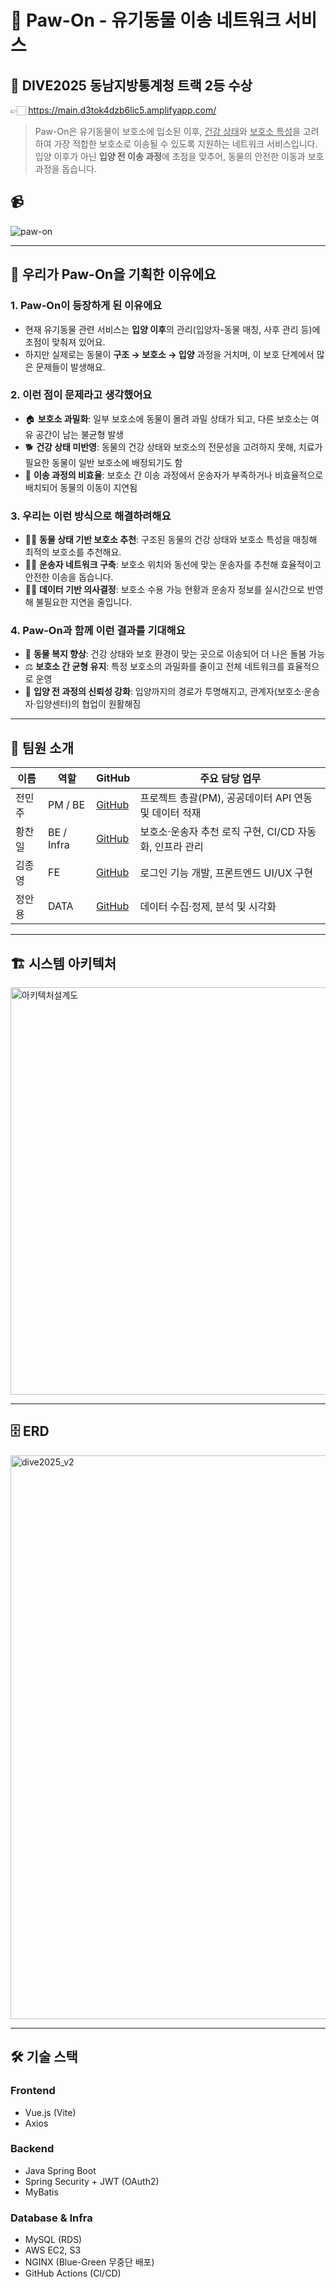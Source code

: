 # 🐾 Paw-On - 유기동물 이송 네트워크 서비스
## 🥈 DIVE2025 동남지방통계청 트랙 2등 수상 
👉🏻 https://main.d3tok4dzb6lic5.amplifyapp.com/
 
> Paw-On은 유기동물이 보호소에 입소된 이후, <u>건강 상태</u>와 <u>보호소 특성</u>을 고려하여 가장 적합한 보호소로 이송될 수 있도록 지원하는 네트워크 서비스입니다.  
> 입양 이후가 아닌 **입양 전 이송 과정**에 초점을 맞추어, 동물의 안전한 이동과 보호 과정을 돕습니다.

## 📹 

![paw-on](https://paw-on.s3.ap-northeast-2.amazonaws.com/images/gif/paw-on.gif)

---

## 🚀 우리가 Paw-On을 기획한 이유에요

### 1. Paw-On이 등장하게 된 이유에요
- 현재 유기동물 관련 서비스는 **입양 이후**의 관리(입양자-동물 매칭, 사후 관리 등)에 초점이 맞춰져 있어요.  
- 하지만 실제로는 동물이 **구조 → 보호소 → 입양** 과정을 거치며, 이 보호 단계에서 많은 문제들이 발생해요.

### 2. 이런 점이 문제라고 생각했어요
- 🏠 **보호소 과밀화**: 일부 보호소에 동물이 몰려 과밀 상태가 되고, 다른 보호소는 여유 공간이 남는 불균형 발생  
- 🐕 **건강 상태 미반영**: 동물의 건강 상태와 보호소의 전문성을 고려하지 못해, 치료가 필요한 동물이 일반 보호소에 배정되기도 함  
- 🚛 **이송 과정의 비효율**: 보호소 간 이송 과정에서 운송자가 부족하거나 비효율적으로 배치되어 동물의 이동이 지연됨  

### 3. 우리는 이런 방식으로 해결하려해요
- ☝🏻 **동물 상태 기반 보호소 추천**: 구조된 동물의 건강 상태와 보호소 특성을 매칭해 최적의 보호소를 추천해요.  
- ✌🏻 **운송자 네트워크 구축**: 보호소 위치와 동선에 맞는 운송자를 추천해 효율적이고 안전한 이송을 돕습니다.  
- 🤞🏻 **데이터 기반 의사결정**: 보호소 수용 가능 현황과 운송자 정보를 실시간으로 반영해 불필요한 지연을 줄입니다.  

### 4. Paw-On과 함께 이런 결과를 기대해요
- 🐾 **동물 복지 향상**: 건강 상태와 보호 환경이 맞는 곳으로 이송되어 더 나은 돌봄 가능  
- ⚖️ **보호소 간 균형 유지**: 특정 보호소의 과밀화를 줄이고 전체 네트워크를 효율적으로 운영  
- 🚀 **입양 전 과정의 신뢰성 강화**: 입양까지의 경로가 투명해지고, 관계자(보호소·운송자·입양센터)의 협업이 원활해짐  

---

## 👥 팀원 소개
| 이름   | 역할       | GitHub                                      | 주요 담당 업무 |
|--------|------------|---------------------------------------------|----------------|
| 전민주 | PM / BE    | [GitHub](https://github.com/odeto1310)      | 프로젝트 총괄(PM), 공공데이터 API 연동 및 데이터 적재 |
| 황찬일 | BE / Infra | [GitHub](https://github.com/cihwang)        | 보호소·운송자 추천 로직 구현, CI/CD 자동화, 인프라 관리 |
| 김종영 | FE         | [GitHub](https://github.com/jong-0)         | 로그인 기능 개발, 프론트엔드 UI/UX 구현 |
| 정안용 | DATA       | [GitHub](https://github.com/AnnyeongHae)    | 데이터 수집·정제, 분석 및 시각화 |
---

## 🏗 시스템 아키텍처

<img width="1066" height="652" alt="아키텍처설계도" src="https://github.com/user-attachments/assets/fc2bde26-2f07-4081-b8a3-14fbd376566b" />

---

## 🗄 ERD

<img width="2000" height="902" alt="dive2025_v2" src="https://github.com/user-attachments/assets/5fbb9e7b-c11f-4bb7-a0ea-9cbc07b3d2a8" />

---

## 🛠 기술 스택
### Frontend
- Vue.js (Vite)
- Axios

### Backend
- Java Spring Boot
- Spring Security + JWT (OAuth2)
- MyBatis 

### Database & Infra
- MySQL (RDS)
- AWS EC2, S3
- NGINX (Blue-Green 무중단 배포)
- GitHub Actions (CI/CD)


